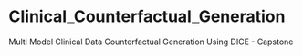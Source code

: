 # Clinical_Counterfactual_Generation
Multi Model Clinical Data Counterfactual Generation Using DICE - Capstone
